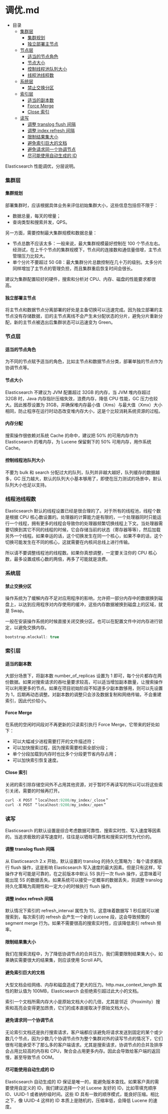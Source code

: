 # 调优.md

- 目录
    - [集群层](#集群层)
        - [集群规划](#集群规划)
        - [独立部署主节点](#独立部署主节点)
    - [节点层](#节点层)
        - [适当的节点角色](#适当的节点角色)
        - [节点大小](#节点大小)
        - [控制线程池队列大小](#控制线程池队列大小)
        - [线程池线程数](#线程池线程数)
    - [系统层](#系统层)
        - [禁止交换分区](#禁止交换分区)
    - [索引层](#索引层)
      - [适当的副本数](#适当的副本数)
      - [Force Merge](#Force-Merge)
      - [Close 索引](#Close-索引)
    - [读写](#读写)
        - [调整 translog flush 间隔](#调整-translog-flush-间隔)
        - [调整 index refresh 间隔](#调整-index-refresh-间隔)
        - [限制结果集大小](#限制结果集大小)
        - [避免索引巨大的文档](#避免索引巨大的文档)
        - [避免请求同一个协调节点](#避免请求同一个协调节点)
        - [尽可能使用自动生成的 ID](#尽可能使用自动生成的-ID)

Elasticsearch 性能调优，分层说明。

### 集群层

#### 集群规划

部署集群时，应该根据具体业务来评估初始集群大小，这些信息包括但不限于：
- 数据总量，每天的增量；
- 查询类型和搜索并发，QPS。

另一方面，需要控制最大集群规模和数据总量：
- 节点总数不应该太多：一般来说，最大集群规模最好控制在 100 个节点左右。经测试，在上千个节点的集群规模下，节点间的连接数和通信量倍增，主节点管理压力比较大。
- 单个分片不要超过 50 GB：最大集群分片总数控制在几十万的级别。太多分片同样增加了主节点的管理负担，而且集群重启恢复时间会很长。

建议为集群配置较好的硬件，搜索和分析对 CPU、内存、磁盘的性能要求都很高。

#### 独立部署主节点

将主节点和数据节点分离部署的好处是主备切换可以迅速完成。因为独立部署的主节点没有存储数据，旧的主节点离线不会产生未分配状态的分片，避免分片重新分配，新的主节点被选出后集群状态可以迅速变为 Green。

### 节点层

#### 适当的节点角色

为不同的节点赋予适当的角色，比如主节点和数据节点分类，部署单独的节点作为协调节点等。

#### 节点大小

Elasticsearch 不建议为 JVM 配置超过 32GB 的内存，当 JVM 堆内存超过 32GB 时，Java 内存指针压缩失效，浪费内存，降低 CPU 性能，GC 压力也较大。因此推荐设置为 31GB，并确保堆内存最小值（Xms）与最大值（Xmx）大小相同，防止程序在运行时动态改变堆内存大小，这是个比较消耗系统资源的过程。

#### 内存分配

搜索操作很依赖对系统 Cache 的命中，建议把 50% 的可用内存作为 Elasticsearch 的堆内存，为 Lucene 保留剩下的 50% 可用内存，用作系统 Cache。

#### 控制线程池队列大小

不要为 bulk 和 search 分配过大的队列，队列并非越大越好，队列缓存的数据越多，GC 压力越大，默认的队列大小基本够用了，即使在压力测试的场景中，默认队列大小也足以支持。

### 线程池线程数

Elasticsearch 默认的线程设置已经是很合理的了。对于所有的线程池，线程个数是根据 CPU 核心数设置的。处理器的计算能力是有限的，一个处理器同时只能运行一个线程，拥有更多的线程会导致你的处理器频繁切换线程上下文。当处理器需要切换到其它不同的线程的时候，它会存储当前的状态（寄存器等等），然后加载另外一个线程。如果幸运的话，这个切换发生在同一个核心，如果不幸的话，这个切换可能发生在不同的核心，这就需要在内核间总线上进行传输。

所以请不要调整线程池的线程数。如果你真想调整，一定要关注你的 CPU 核心数，最多设置成核心数的两倍，再多了可能就是浪费。


<!-- #### GC -->

### 系统层

#### 禁止交换分区

操作系统为了缓解内存不足对应用程序的影响，允许把一部分内存中的数据换到磁盘上，以达到应用程序对内存使用的缓冲，这些内存数据被换到磁盘上的区域，就是 Swap。

一般在安装操作系统的时候直接关闭交换分区。也可以在配置文件中对内存进行锁定，以避免交换内存。

````C
bootstrap.mlockall: true
````

### 索引层

#### 适当的副本数

大部分场景下，将副本数 number_of_replicas 设置为 1 即可，每个分片都存在两份数据。如果对搜索请求的吞吐量要求较高，可以适当增加副本数量，让搜索操作可以利用更多的节点。如果在项目初始阶段不知道多少副本数够用，则可以先设置为 1，后期再动态调整。对副本数的调整只会涉及数据复制和网络传输，不会重建索引，因此代价较小。

#### Force Merge

在系统的空闲时间段对不再更新的只读索引执行 Force Merge，它带来的好处如下：
- 可以大幅减少进程需要打开的文件描述符；
- 可以加快搜索过程，因为搜索需要检索全部分段；
- 单个分段加载到内存时也比多个分段更节省内存占用；
- 可以加快索引恢复速度。

#### Close 索引

关闭的索引除存储空间外不占用其他资源，对于暂时不再读写的所以可以将这些索引关闭，需要的时候再打开。

```C
curl -X POST ＂localhost:9200/my_index/_close＂
curl -X POST ＂localhost:9200/my_index/_open＂
```

### 读写

Elasticsearch 的默认设置是综合考虑数据可靠性、搜索实时性、写入速度等因素的。当追求极致的读写速度时，往往是以牺牲可靠性和搜索实时性为代价的。

#### 调整 translog flush 间隔

从 Elasticsearch 2.x 开始，默认设置的 translog 的持久化策略为：每个请求都执行 flush 操作，这是影响 Elasticsearch  写入速度的最大因素。但是只有这样，写操作才有可能是可靠的，在之前版本中默认 5S 执行一次 flush 操作，这意味着可能出现 5S 的数据丢失。如果系统可以接受一定概率的数据丢失，则调整 translog 持久化策略为周期性和一定大小的时候执行 flush 操作。

#### 调整 index refresh 间隔

默认情况下索引的 refresh_interval 属性为 1S，这意味着数据写 1 秒后就可以被搜索到，每次索引的 refresh 会产生一个新的 Lucene 段，这会导致频繁的 segment merge 行为。如果不需要很高的搜索实时性，应该降低索引 refresh 频率。

#### 限制结果集大小

我们在搜索流程中，为了降低协调节点的合并压力，我们需要限制结果集大小，如果确实需要很大的结果集，则应该使用 Scroll API。

#### 避免索引巨大的文档

大型文档会给网络、内存和磁盘造成了更大的压力。http.max_context_length 属性的默认值为 100MB，Elasticsearch 会拒绝索引超过此大小的文档。

索引一个文档所需内存大小是原始文档大小的几倍，尤其是邻近（Proximity）搜索和高亮会变得更加昂贵，它们的成本直接取决于原始文档大小。

#### 避免请求同一个协调节点

无论索引文档还是执行搜索请求，客户端都应该避免将请求发送到固定的某个或少数几个节点，因为少数几个协调节点作为整个集群对外的读写节点的情况下，它们很有可能承受不了那么多的客户端请求。尤其是搜索请求，协调节点的合并及排序会占用比较高的内存和 CPU，聚合会占用更多内存。因此会导致给客户端的返回慢，甚至导致节点 OOM。

#### 尽可能使用自动生成的 ID

Elasticsearch 自动生成的 ID 保证是唯一的，能避免版本查找。如果客户真的需要使用自定义的 ID，我们建议选择一个对 Lucene 友好的 ID，比如零填充顺序 ID、UUID-1 或者纳秒级时间。这些 ID 具有一致的顺序模式，能良好压缩。相比之下，像 UUID-4 这样的 ID 本质上是随机的，压缩率低，会降低 Lucene 的速度。
